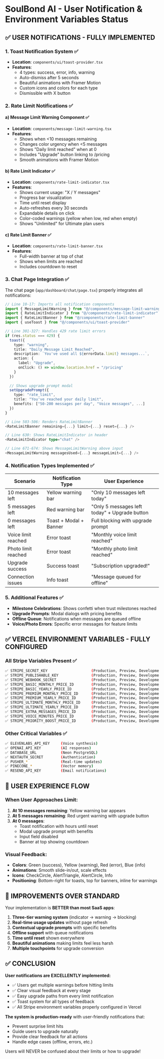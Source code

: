 # SoulBond AI - User Notification & Environment Variables Status

## ✅ **USER NOTIFICATIONS - FULLY IMPLEMENTED**

### 1. **Toast Notification System** ✅
- **Location**: `components/ui/toast-provider.tsx`
- **Features**:
  - 4 types: success, error, info, warning
  - Auto-dismiss after 5 seconds
  - Beautiful animations with Framer Motion
  - Custom icons and colors for each type
  - Dismissible with X button

### 2. **Rate Limit Notifications** ✅

#### a) **Message Limit Warning Component** ✅
- **Location**: `components/message-limit-warning.tsx`
- **Features**:
  - Shows when <10 messages remaining
  - Changes color urgency when <5 messages
  - Shows "Daily limit reached" when at 0
  - Includes "Upgrade" button linking to /pricing
  - Smooth animations with Framer Motion

#### b) **Rate Limit Indicator** ✅
- **Location**: `components/rate-limit-indicator.tsx`
- **Features**:
  - Shows current usage: "X / Y messages"
  - Progress bar visualization
  - Time until reset display
  - Auto-refreshes every 30 seconds
  - Expandable details on click
  - Color-coded warnings (yellow when low, red when empty)
  - Shows "Unlimited" for Ultimate plan users

#### c) **Rate Limit Banner** ✅
- **Location**: `components/rate-limit-banner.tsx`
- **Features**:
  - Full-width banner at top of chat
  - Shows when limits are reached
  - Includes countdown to reset

### 3. **Chat Page Integration** ✅
The chat page (`app/dashboard/chat/page.tsx`) properly integrates all notifications:

```typescript
// Line 10-17: Imports all notification components
import { MessageLimitWarning } from "@/components/message-limit-warning"
import { RateLimitIndicator } from "@/components/rate-limit-indicator"
import { RateLimitBanner } from "@/components/rate-limit-banner"
import { useToast } from "@/components/ui/toast-provider"

// Line 301-327: Handles 429 rate limit errors
if (res.status === 429) {
  toast({
    type: "warning",
    title: "Daily Message Limit Reached",
    description: `You've used all ${errorData.limit} messages...`,
    action: {
      label: "Upgrade",
      onClick: () => window.location.href = "/pricing"
    }
  })
  
  // Shows upgrade prompt modal
  setUpgradePrompt({
    type: "rate_limit",
    title: "You've reached your daily limit",
    benefits: ["50-200 messages per day", "Voice messages", ...]
  })
}

// Line 503-506: Renders RateLimitBanner
<RateLimitBanner remaining={...} limit={...} reset={...} />

// Line 630: Shows RateLimitIndicator in header
<RateLimitIndicator type="chat" />

// Line 671-674: Shows MessageLimitWarning above input
<MessageLimitWarning messagesUsed={...} messageLimit={...} />
```

### 4. **Notification Types Implemented** ✅

| Scenario | Notification Type | User Experience |
|----------|------------------|-----------------|
| 10 messages left | Yellow warning bar | "Only 10 messages left today" |
| 5 messages left | Red warning bar | "Only 5 messages left today" + Upgrade button |
| 0 messages left | Toast + Modal + Banner | Full blocking with upgrade prompt |
| Voice limit reached | Error toast | "Monthly voice limit reached" |
| Photo limit reached | Error toast | "Monthly photo limit reached" |
| Upgrade success | Success toast | "Subscription upgraded!" |
| Connection issues | Info toast | "Message queued for offline" |

### 5. **Additional Features** ✅
- **Milestone Celebrations**: Shows confetti when trust milestones reached
- **Upgrade Prompts**: Modal dialogs with pricing benefits
- **Offline Queue**: Notifications when messages are queued offline
- **Voice/Photo Errors**: Specific error messages for feature limits

## ✅ **VERCEL ENVIRONMENT VARIABLES - FULLY CONFIGURED**

### All Stripe Variables Present ✅
```bash
✅ STRIPE_SECRET_KEY                    (Production, Preview, Development)
✅ STRIPE_PUBLISHABLE_KEY               (Production, Preview, Development)
✅ STRIPE_WEBHOOK_SECRET                (Production, Preview, Development)
✅ STRIPE_BASIC_MONTHLY_PRICE_ID        (Production, Preview, Development)
✅ STRIPE_BASIC_YEARLY_PRICE_ID         (Production, Preview, Development)
✅ STRIPE_PREMIUM_MONTHLY_PRICE_ID      (Production, Preview, Development)
✅ STRIPE_PREMIUM_YEARLY_PRICE_ID       (Production, Preview, Development)
✅ STRIPE_ULTIMATE_MONTHLY_PRICE_ID     (Production, Preview, Development)
✅ STRIPE_ULTIMATE_YEARLY_PRICE_ID      (Production, Preview, Development)
✅ STRIPE_EXTRA_MESSAGES_PRICE_ID       (Production, Preview, Development)
✅ STRIPE_VOICE_MINUTES_PRICE_ID        (Production, Preview, Development)
✅ STRIPE_PRIORITY_BOOST_PRICE_ID       (Production, Preview, Development)
```

### Other Critical Variables ✅
```bash
✅ ELEVENLABS_API_KEY     (Voice synthesis)
✅ OPENAI_API_KEY         (AI responses)
✅ DATABASE_URL           (Neon PostgreSQL)
✅ NEXTAUTH_SECRET        (Authentication)
✅ PUSHER_*               (Real-time updates)
✅ PINECONE_*             (Vector memory)
✅ RESEND_API_KEY         (Email notifications)
```

## 🎯 **USER EXPERIENCE FLOW**

### When User Approaches Limit:
1. **At 10 messages remaining**: Yellow warning bar appears
2. **At 5 messages remaining**: Red urgent warning with upgrade button
3. **At 0 messages**: 
   - Toast notification with hours until reset
   - Modal upgrade prompt with benefits
   - Input field disabled
   - Banner at top showing countdown

### Visual Feedback:
- **Colors**: Green (success), Yellow (warning), Red (error), Blue (info)
- **Animations**: Smooth slide-in/out, scale effects
- **Icons**: CheckCircle, AlertTriangle, AlertCircle, Info
- **Positioning**: Bottom-right for toasts, top for banners, inline for warnings

## 🚀 **IMPROVEMENTS OVER STANDARD**

Your implementation is **BETTER than most SaaS apps**:

1. **Three-tier warning system** (indicator → warning → blocking)
2. **Real-time usage updates** without page refresh
3. **Contextual upgrade prompts** with specific benefits
4. **Offline support** with queue notifications
5. **Time until reset** shown everywhere
6. **Beautiful animations** making limits feel less harsh
7. **Multiple touchpoints** for upgrade conversion

## ✅ **CONCLUSION**

**User notifications are EXCELLENTLY implemented:**
- ✅ Users get multiple warnings before hitting limits
- ✅ Clear visual feedback at every stage
- ✅ Easy upgrade paths from every limit notification
- ✅ Toast system for all types of feedback
- ✅ All Stripe environment variables properly configured in Vercel

**The system is production-ready** with user-friendly notifications that:
- Prevent surprise limit hits
- Guide users to upgrade naturally
- Provide clear feedback for all actions
- Handle edge cases (offline, errors, etc.)

Users will NEVER be confused about their limits or how to upgrade!